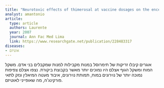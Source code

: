 ```yaml
---
title: "Neurotoxic effects of thimerosal at vaccine dosages on the encephalon and development in 7 days-old hamsters"
analyst: amantonio
article:
  type: article
  authors: Laurente
  year: 2007
  journal: Ann Fac Med Lima
  link: https://www.researchgate.net/publication/228483317
diseases:
- אוטיזם
---
```


אוגרים קיבלו זריקות של תימרוסל במנות מקבילות למנות שמקבלים בני אדם. משקל המוח ומשקל הגוף אצלם היו נמוכים יותר מאשר בקבוצת ביקורת. נצפו אצלם צפיפות נמוכה יותר של נוירונים במוח, תמותת נוירונים, איבוד מעטה המיאלין ונזק לתאי פורקינג'ה, מה שאופייני לאוטיזם.
